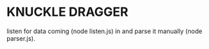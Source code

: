 # KNUCKLE DRAGGER

listen for data coming (node listen.js) in and parse it manually (node parser.js).
